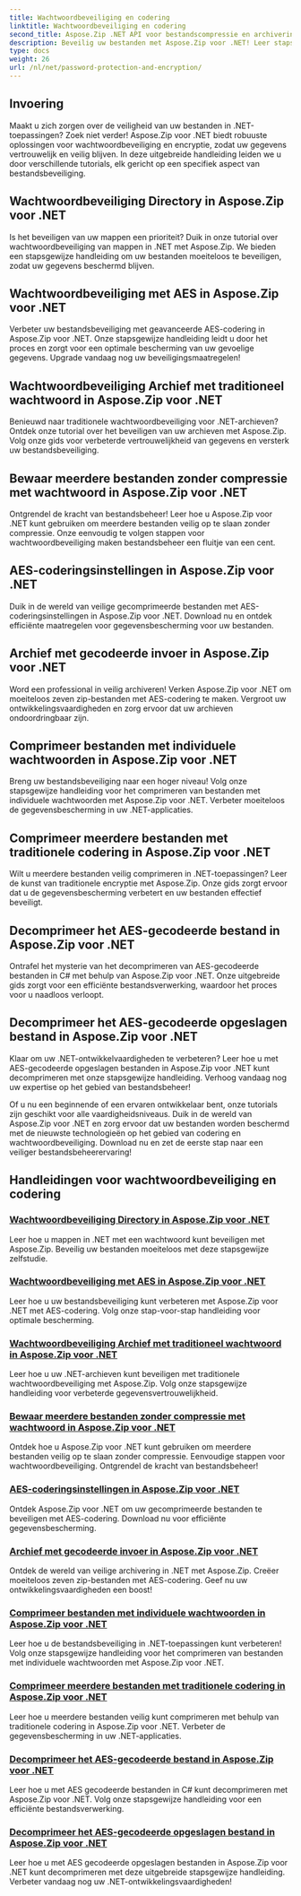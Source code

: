```yaml
---
title: Wachtwoordbeveiliging en codering
linktitle: Wachtwoordbeveiliging en codering
second_title: Aspose.Zip .NET API voor bestandscompressie en archivering
description: Beveilig uw bestanden met Aspose.Zip voor .NET! Leer stapsgewijze tutorials over wachtwoordbeveiliging en encryptie, van AES tot traditionele methoden.
type: docs
weight: 26
url: /nl/net/password-protection-and-encryption/
---
```


## Invoering

Maakt u zich zorgen over de veiligheid van uw bestanden in .NET-toepassingen? Zoek niet verder! Aspose.Zip voor .NET biedt robuuste oplossingen voor wachtwoordbeveiliging en encryptie, zodat uw gegevens vertrouwelijk en veilig blijven. In deze uitgebreide handleiding leiden we u door verschillende tutorials, elk gericht op een specifiek aspect van bestandsbeveiliging.

## Wachtwoordbeveiliging Directory in Aspose.Zip voor .NET

Is het beveiligen van uw mappen een prioriteit? Duik in onze tutorial over wachtwoordbeveiliging van mappen in .NET met Aspose.Zip. We bieden een stapsgewijze handleiding om uw bestanden moeiteloos te beveiligen, zodat uw gegevens beschermd blijven.

## Wachtwoordbeveiliging met AES in Aspose.Zip voor .NET

Verbeter uw bestandsbeveiliging met geavanceerde AES-codering in Aspose.Zip voor .NET. Onze stapsgewijze handleiding leidt u door het proces en zorgt voor een optimale bescherming van uw gevoelige gegevens. Upgrade vandaag nog uw beveiligingsmaatregelen!

## Wachtwoordbeveiliging Archief met traditioneel wachtwoord in Aspose.Zip voor .NET

Benieuwd naar traditionele wachtwoordbeveiliging voor .NET-archieven? Ontdek onze tutorial over het beveiligen van uw archieven met Aspose.Zip. Volg onze gids voor verbeterde vertrouwelijkheid van gegevens en versterk uw bestandsbeveiliging.

## Bewaar meerdere bestanden zonder compressie met wachtwoord in Aspose.Zip voor .NET

Ontgrendel de kracht van bestandsbeheer! Leer hoe u Aspose.Zip voor .NET kunt gebruiken om meerdere bestanden veilig op te slaan zonder compressie. Onze eenvoudig te volgen stappen voor wachtwoordbeveiliging maken bestandsbeheer een fluitje van een cent.

## AES-coderingsinstellingen in Aspose.Zip voor .NET

Duik in de wereld van veilige gecomprimeerde bestanden met AES-coderingsinstellingen in Aspose.Zip voor .NET. Download nu en ontdek efficiënte maatregelen voor gegevensbescherming voor uw bestanden.

## Archief met gecodeerde invoer in Aspose.Zip voor .NET

Word een professional in veilig archiveren! Verken Aspose.Zip voor .NET om moeiteloos zeven zip-bestanden met AES-codering te maken. Vergroot uw ontwikkelingsvaardigheden en zorg ervoor dat uw archieven ondoordringbaar zijn.

## Comprimeer bestanden met individuele wachtwoorden in Aspose.Zip voor .NET

Breng uw bestandsbeveiliging naar een hoger niveau! Volg onze stapsgewijze handleiding voor het comprimeren van bestanden met individuele wachtwoorden met Aspose.Zip voor .NET. Verbeter moeiteloos de gegevensbescherming in uw .NET-applicaties.

## Comprimeer meerdere bestanden met traditionele codering in Aspose.Zip voor .NET

Wilt u meerdere bestanden veilig comprimeren in .NET-toepassingen? Leer de kunst van traditionele encryptie met Aspose.Zip. Onze gids zorgt ervoor dat u de gegevensbescherming verbetert en uw bestanden effectief beveiligt.

## Decomprimeer het AES-gecodeerde bestand in Aspose.Zip voor .NET

Ontrafel het mysterie van het decomprimeren van AES-gecodeerde bestanden in C# met behulp van Aspose.Zip voor .NET. Onze uitgebreide gids zorgt voor een efficiënte bestandsverwerking, waardoor het proces voor u naadloos verloopt.

## Decomprimeer het AES-gecodeerde opgeslagen bestand in Aspose.Zip voor .NET

Klaar om uw .NET-ontwikkelvaardigheden te verbeteren? Leer hoe u met AES-gecodeerde opgeslagen bestanden in Aspose.Zip voor .NET kunt decomprimeren met onze stapsgewijze handleiding. Verhoog vandaag nog uw expertise op het gebied van bestandsbeheer!

Of u nu een beginnende of een ervaren ontwikkelaar bent, onze tutorials zijn geschikt voor alle vaardigheidsniveaus. Duik in de wereld van Aspose.Zip voor .NET en zorg ervoor dat uw bestanden worden beschermd met de nieuwste technologieën op het gebied van codering en wachtwoordbeveiliging. Download nu en zet de eerste stap naar een veiliger bestandsbeheerervaring!
## Handleidingen voor wachtwoordbeveiliging en codering
### [Wachtwoordbeveiliging Directory in Aspose.Zip voor .NET](./password-protect-directory/)
Leer hoe u mappen in .NET met een wachtwoord kunt beveiligen met Aspose.Zip. Beveilig uw bestanden moeiteloos met deze stapsgewijze zelfstudie.
### [Wachtwoordbeveiliging met AES in Aspose.Zip voor .NET](./password-protect-with-aes/)
Leer hoe u uw bestandsbeveiliging kunt verbeteren met Aspose.Zip voor .NET met AES-codering. Volg onze stap-voor-stap handleiding voor optimale bescherming.
### [Wachtwoordbeveiliging Archief met traditioneel wachtwoord in Aspose.Zip voor .NET](./password-protect-archive-traditional-password/)
Leer hoe u uw .NET-archieven kunt beveiligen met traditionele wachtwoordbeveiliging met Aspose.Zip. Volg onze stapsgewijze handleiding voor verbeterde gegevensvertrouwelijkheid.
### [Bewaar meerdere bestanden zonder compressie met wachtwoord in Aspose.Zip voor .NET](./store-multiple-files-no-compression-password/)
Ontdek hoe u Aspose.Zip voor .NET kunt gebruiken om meerdere bestanden veilig op te slaan zonder compressie. Eenvoudige stappen voor wachtwoordbeveiliging. Ontgrendel de kracht van bestandsbeheer!
### [AES-coderingsinstellingen in Aspose.Zip voor .NET](./aes-encryption-settings/)
Ontdek Aspose.Zip voor .NET om uw gecomprimeerde bestanden te beveiligen met AES-codering. Download nu voor efficiënte gegevensbescherming.
### [Archief met gecodeerde invoer in Aspose.Zip voor .NET](./archive-with-encrypted-entry/)
Ontdek de wereld van veilige archivering in .NET met Aspose.Zip. Creëer moeiteloos zeven zip-bestanden met AES-codering. Geef nu uw ontwikkelingsvaardigheden een boost!
### [Comprimeer bestanden met individuele wachtwoorden in Aspose.Zip voor .NET](./compress-files-individual-passwords/)
Leer hoe u de bestandsbeveiliging in .NET-toepassingen kunt verbeteren! Volg onze stapsgewijze handleiding voor het comprimeren van bestanden met individuele wachtwoorden met Aspose.Zip voor .NET.
### [Comprimeer meerdere bestanden met traditionele codering in Aspose.Zip voor .NET](./compress-multiple-files-traditional-encryption/)
Leer hoe u meerdere bestanden veilig kunt comprimeren met behulp van traditionele codering in Aspose.Zip voor .NET. Verbeter de gegevensbescherming in uw .NET-applicaties.
### [Decomprimeer het AES-gecodeerde bestand in Aspose.Zip voor .NET](./decompress-aes-encrypted-file/)
Leer hoe u met AES gecodeerde bestanden in C# kunt decomprimeren met Aspose.Zip voor .NET. Volg onze stapsgewijze handleiding voor een efficiënte bestandsverwerking.
### [Decomprimeer het AES-gecodeerde opgeslagen bestand in Aspose.Zip voor .NET](./decompress-aes-encrypted-stored-file/)
Leer hoe u met AES gecodeerde opgeslagen bestanden in Aspose.Zip voor .NET kunt decomprimeren met deze uitgebreide stapsgewijze handleiding. Verbeter vandaag nog uw .NET-ontwikkelingsvaardigheden!